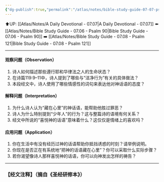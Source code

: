 ```yaml
---
{"dg-publish":true,"permalink":"/atlas/notes/bible-study-guide-07-07-psalm-119-01-16/"}
---
```


⬆️UP: [[Atlas/Notes/A Daily Devotional - 07.07\|A Daily Devotional - 07.07]]
⬅️ [[Atlas/Notes/Bible Study Guide - 07.06 - Psalm 90\|Bible Study Guide - 07.06 - Psalm 90]]
➡️ [[Atlas/Notes/Bible Study Guide - 07.08 - Psalm 121\|Bible Study Guide - 07.08 - Psalm 121]] 

---

#### 观察问题（Observation）
1. 诗人如何描述那些遵行耶和华律法之人的生命状态？
2. 在诗篇119:9–11中，诗人提到了哪些与“洁净行为”有关的具体做法？
3. 本段经文中，诗人使用了哪些情感性的词句来表达他对神话语的态度？

#### 解释问题（Interpretation）
1. 为什么诗人认为“藏在心里”的神话语，能帮助他胜过罪恶？
2. 诗人为什么特别提到“少年人”的行为？这与整篇诗的语境有何关系？
3. 经文中所说的“喜悦神的话语”意味着什么？这仅仅是情绪上的喜欢吗？

#### 应用问题（Application）
1. 你在生活中有没有经历过神的话语帮助你抵挡诱惑的时刻？请举例说明。
2. 你现在是否正在有系统地“把神的话语藏在心里”？你可以采取什么实际步骤？
3. 若你渴望像诗人那样喜悦神的话语，你可以向神发出怎样的祷告？

---
### 【经文注释】（摘自《圣经研修本》）

